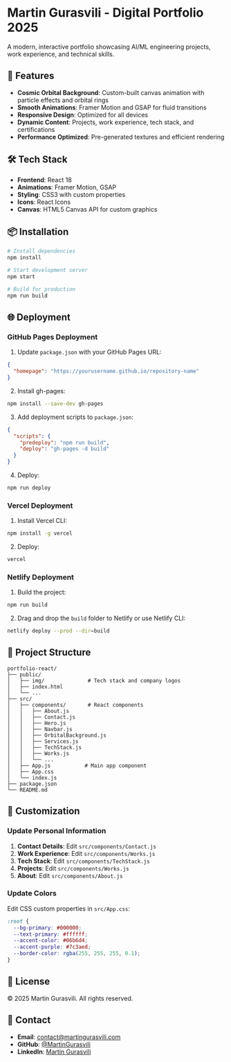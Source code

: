 # Martin Gurasvili - Digital Portfolio 2025

A modern, interactive portfolio showcasing AI/ML engineering projects, work experience, and technical skills.

## 🚀 Features

- **Cosmic Orbital Background**: Custom-built canvas animation with particle effects and orbital rings
- **Smooth Animations**: Framer Motion and GSAP for fluid transitions
- **Responsive Design**: Optimized for all devices
- **Dynamic Content**: Projects, work experience, tech stack, and certifications
- **Performance Optimized**: Pre-generated textures and efficient rendering

## 🛠️ Tech Stack

- **Frontend**: React 18
- **Animations**: Framer Motion, GSAP
- **Styling**: CSS3 with custom properties
- **Icons**: React Icons
- **Canvas**: HTML5 Canvas API for custom graphics

## 📦 Installation

```bash
# Install dependencies
npm install

# Start development server
npm start

# Build for production
npm run build
```

## 🌐 Deployment

### GitHub Pages Deployment

1. Update `package.json` with your GitHub Pages URL:
```json
{
  "homepage": "https://yourusername.github.io/repository-name"
}
```

2. Install gh-pages:
```bash
npm install --save-dev gh-pages
```

3. Add deployment scripts to `package.json`:
```json
{
  "scripts": {
    "predeploy": "npm run build",
    "deploy": "gh-pages -d build"
  }
}
```

4. Deploy:
```bash
npm run deploy
```

### Vercel Deployment

1. Install Vercel CLI:
```bash
npm install -g vercel
```

2. Deploy:
```bash
vercel
```

### Netlify Deployment

1. Build the project:
```bash
npm run build
```

2. Drag and drop the `build` folder to Netlify or use Netlify CLI:
```bash
netlify deploy --prod --dir=build
```

## 📁 Project Structure

```
portfolio-react/
├── public/
│   ├── img/              # Tech stack and company logos
│   ├── index.html
│   └── ...
├── src/
│   ├── components/       # React components
│   │   ├── About.js
│   │   ├── Contact.js
│   │   ├── Hero.js
│   │   ├── Navbar.js
│   │   ├── OrbitalBackground.js
│   │   ├── Services.js
│   │   ├── TechStack.js
│   │   ├── Works.js
│   │   └── ...
│   ├── App.js           # Main app component
│   ├── App.css
│   └── index.js
├── package.json
└── README.md
```

## 🎨 Customization

### Update Personal Information

1. **Contact Details**: Edit `src/components/Contact.js`
2. **Work Experience**: Edit `src/components/Works.js`
3. **Tech Stack**: Edit `src/components/TechStack.js`
4. **Projects**: Edit `src/components/Works.js`
5. **About**: Edit `src/components/About.js`

### Update Colors

Edit CSS custom properties in `src/App.css`:
```css
:root {
  --bg-primary: #000000;
  --text-primary: #ffffff;
  --accent-color: #06b6d4;
  --accent-purple: #7c3aed;
  --border-color: rgba(255, 255, 255, 0.1);
}
```

## 📝 License

© 2025 Martin Gurasvili. All rights reserved.

## 🤝 Contact

- **Email**: contact@martingurasvili.com
- **GitHub**: [@MartinGurasvili](https://github.com/MartinGurasvili)
- **LinkedIn**: [Martin Gurasvili](https://linkedin.com/in/martin-gurasvili)
